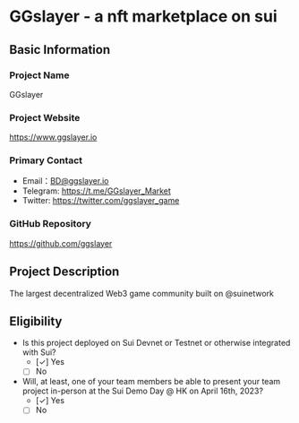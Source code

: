 # GGslayer - a nft marketplace on sui

## Basic Information

### Project Name

GGslayer

### Project Website

https://www.ggslayer.io

### Primary Contact

- Email：BD@ggslayer.io
- Telegram: https://t.me/GGslayer_Market
- Twitter: https://twitter.com/ggslayer_game

### GitHub Repository

https://github.com/ggslayer

## Project Description

The largest decentralized Web3 game community built on @suinetwork

## Eligibility

- Is this project deployed on Sui Devnet or Testnet or otherwise integrated with Sui?
  - [✓] Yes
  - [ ] No
- Will, at least, one of your team members be able to present your team project in-person at the Sui Demo Day @ HK on April 16th, 2023?
  - [✓] Yes
  - [ ] No
